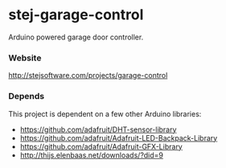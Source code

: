 stej-garage-control
===================

Arduino powered garage door controller.

### Website

http://stejsoftware.com/projects/garage-control

### Depends

This project is dependent on a few other Arduino libraries:

* https://github.com/adafruit/DHT-sensor-library
* https://github.com/adafruit/Adafruit-LED-Backpack-Library
* https://github.com/adafruit/Adafruit-GFX-Library
* http://thijs.elenbaas.net/downloads/?did=9
